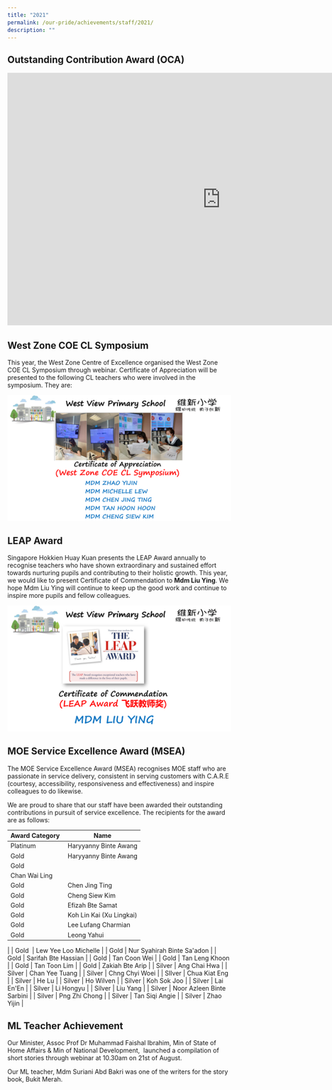 ```yaml
---
title: "2021"
permalink: /our-pride/achievements/staff/2021/
description: ""
---
```

Outstanding Contribution Award (OCA)
------------------------------------

<iframe allowfullscreen="true" height="569" width="960" frameborder="0" src="https://docs.google.com/presentation/d/e/2PACX-1vQTEHgMeLF-TWPeI5H9mS73hV6DNbG1BJqfr4N61vjWhCwcp3zp7ddGKRodeGMUETlstT1KRZOiI-Fg/embed?start=false&amp;loop=false&amp;delayms=3000"></iframe>

West Zone COE CL Symposium
--------------------------

This year, the West Zone Centre of Excellence organised the West Zone COE CL Symposium through webinar. Certificate of Appreciation will be presented to the following CL teachers who were involved in the symposium. They are:

![West Zone COE CL Symposium](/images/For%20school%20website-2.png)

LEAP Award
----------

Singapore Hokkien Huay Kuan presents the LEAP Award annually to recognise teachers who have shown extraordinary and sustained effort towards nurturing pupils and contributing to their holistic growth. This year, we would like to present Certificate of Commendation to **Mdm Liu Ying**. We hope Mdm Liu Ying will continue to keep up the good work and continue to inspire more pupils and fellow colleagues.

![LEAP Award](/images/For%20school%20website-1.png)

MOE Service Excellence Award (MSEA)
-----------------------------------

The MOE Service Excellence Award (MSEA) recognises MOE staff who are passionate in service delivery, consistent in serving customers with C.A.R.E (courtesy, accessibility, responsiveness and effectiveness) and inspire colleagues to do likewise.

  

We are proud to share that our staff have been awarded their outstanding contributions in pursuit of service excellence. The recipients for the award are as follows:

| Award Category  | Name |
| --- | --- |
| Platinum  | Haryyanny Binte Awang |
| Gold | Haryyanny Binte Awang |
| Gold  
 | Chan Wai Ling |
| Gold | Chen Jing Ting |
| Gold | Cheng Siew Kim |
| Gold  | Efizah Bte Samat |
| Gold | Koh Lin Kai (Xu Lingkai) |
| Gold  | Lee Lufang Charmian |
| Gold | Leong Yahui  
 |
| Gold  | Lew Yee Loo Michelle |
| Gold | Nur Syahirah Binte Sa'adon |
| Gold | Sarifah Bte Hassian |
| Gold | Tan Coon Wei |
| Gold | Tan Leng Khoon |
| Gold | Tan Toon Lim |
| Gold | Zakiah Bte Arip |
| Silver | Ang Chai Hwa |
| Silver | Chan Yee Tuang |
| Silver | Chng Chyi Woei |
| SIlver | Chua Kiat Eng |
| Silver | He Lu |
| Silver | Ho Wilven |
| Silver | Koh Sok Joo |
| Silver | Lai En'En |
| Silver | Li Hongyu |
| Silver | Liu Yang |
| Silver | Noor Azleen Binte Sarbini |
| Silver | Png Zhi Chong |
| Silver | Tan Siqi Angie |
| Silver | Zhao Yijin |

ML Teacher Achievement
----------------------

Our Minister, Assoc Prof Dr Muhammad Faishal Ibrahim, Min of State of Home Affairs & Min of National Development,  launched a compilation of short stories through webinar at 10.30am on 21st of August.

  

Our ML teacher, Mdm Suriani Abd Bakri was one of the writers for the story book, Bukit Merah.